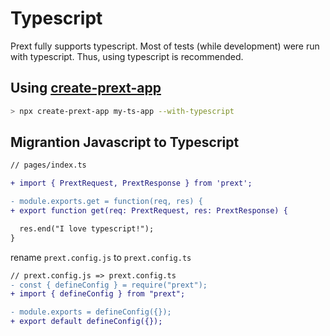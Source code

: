 # Typescript

Prext fully supports typescript. Most of tests (while development) were run with typescript. Thus, using typescript is recommended.

## Using [create-prext-app](https://npmjs.com/package/create-prext-app)

```bash
> npx create-prext-app my-ts-app --with-typescript
```

## Migrantion Javascript to Typescript

```diff
// pages/index.ts

+ import { PrextRequest, PrextResponse } from 'prext';

- module.exports.get = function(req, res) {
+ export function get(req: PrextRequest, res: PrextResponse) {

  res.end("I love typescript!");
}
```

rename `prext.config.js` to `prext.config.ts`

```diff
// prext.config.js => prext.config.ts
- const { defineConfig } = require("prext");
+ import { defineConfig } from "prext";

- module.exports = defineConfig({});
+ export default defineConfig({});
```
